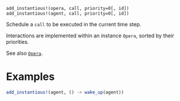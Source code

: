 ```
add_instantious!(opera, call, priority=0[, id])
add_instantious!(agent, call, priority=0[, id])
```

Schedule a `call` to be executed in the current time step.

Interactions are implemented within an instance `Opera`, sorted by their priorities.

See also [`Opera`](@ref).

# Examples

```julia
add_instantious!(agent, () -> wake_up(agent))
```
